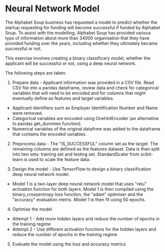 # Neural Network Model

The Alphabet Soup business has requested a model to predict whether the startup requesting for funding will become successful if funded by Alphabet Soup. To assist with the modelling, Alphabet Soup has provided various typs of information about more than 34000 organisation that they have provided funding over the years, including whether they ultimately became successful or not. 

This exercise involves creating a binary classificary model, whether the applicant will be successful or not, using a deep neural network. 

The following steps are taken:
1. Prepare data - Applicant information was provided in a CSV file. Read CSV file into a pandas dataframe, review data and check for categorical variables that will need to be encoded and for columns that might eventually define as features and target variables. 
* Applicant identifiers such as Employer Identification Number and Name were removed.
* Categorical variables are encoded using OneHotEncoder (an alternative to pandas get_dummies function).
* Numerical variables of the original datafrme was added to the dataframe that contains the encoded variables. 

2. Preprocess data - The "IS_SUCCESSFUL" column set as the target. The remaining columns are defined as the features dataset. Data is then split into two sets: training set and testing set.  StandardScaler from scikit-learn is used to scale the feature data.

3. Design the model - Use TensorFlow to design a binary classification deep neural network model. 
* Model 1 is a two-layer deep neural network model that uses "relu" activation function for both layers. Model 1 is then compiled using the binary_crossentropy loss function, the "adam" optimiser and the "accuracy" evaluation metric. Model 1 is then fit using 50 epochs.

4. Optimise the model
* Attempt 1 - Add more hidden layers and reduce the number of epochs in the training regime
* Attempt 2 - Use different activation functions for the hidden layers and reduce the number of epochs in the training regime

5. Evaluate the model using the loss and accuracy metrics

